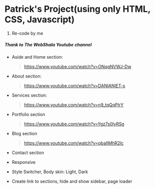 # Patrick's Project(using only HTML, CSS, Javascript)

1. Re-code by me

##### Thank to The WebShala Youtube channel

- Aside and Home section:
  > https://www.youtube.com/watch?v=ONqgNVWJ-Dw
- About section:
  > https://www.youtube.com/watch?v=DANIANIET-s
- Services section:
  > https://www.youtube.com/watch?v=n9_tqQqPIrY
- Portfolio section
  > https://www.youtube.com/watch?v=Ygz7s0lyRSg
- Blog section
  > https://www.youtube.com/watch?v=pbaIIMhR2lc
- Contact section
  >
- Responsive
  >
- Style Switcher, Body skin: Light, Dark
  >
- Create link to sections, hide and show sidebar, page loader
  >
